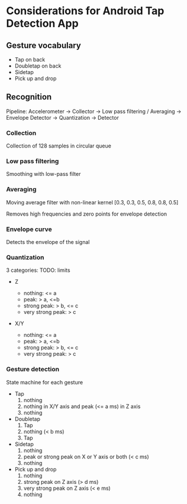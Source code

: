 # Considerations for Android Tap Detection App

## Gesture vocabulary

- Tap on back
- Doubletap on back
- Sidetap
- Pick up and drop

## Recognition

Pipeline: Accelerometer -> Collector -> Low pass filtering / Averaging -> Envelope Detector -> Quantization -> Detector

### Collection

Collection of 128 samples in circular queue

### Low pass filtering

Smoothing with low-pass filter

### Averaging

Moving average filter with non-linear kernel 
[0.3, 0.3, 0.5, 0.8, 0.8, 0.5]

Removes high frequencies and zero points for envelope detection

### Envelope curve

Detects the envelope of the signal

### Quantization

3 categories:
TODO: limits

- Z
    + nothing: <= a
    + peak: > a, <=b
    + strong peak: > b, <= c
    + very strong peak: > c

- X/Y
    + nothing: <= a
    + peak: > a, <=b
    + strong peak: > b, <= c
    + very strong peak: > c

### Gesture detection

State machine for each gesture

* Tap
    1. nothing
    2. nothing in X/Y axis and peak (<= a ms) in Z axis
    3. nothing
* Doubletap
    1. Tap
    2. nothing (< b ms)
    3. Tap
* Sidetap
    1. nothing
    2. peak or strong peak on X or Y axis or both (< c ms)
    3. nothing
* Pick up and drop
    1. nothing
    2. strong peak on Z axis (> d ms)
    3. very strong peak on Z axis (< e ms)
    4. nothing
